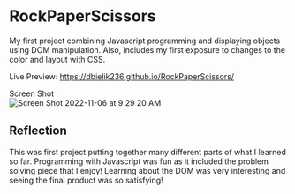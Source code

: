 # RockPaperScissors

My first project combining Javascript programming and displaying objects using DOM manipulation. Also, includes my first exposure to changes to the color and layout with CSS.

Live Preview: https://dbielik236.github.io/RockPaperScissors/

Screen Shot<br>
![Screen Shot 2022-11-06 at 9 29 20 AM](https://user-images.githubusercontent.com/95592670/200176819-1459d4f9-c4da-4d11-bb8f-c246b4fa49e7.png)

## Reflection

This was first project putting together many different parts of what I learned so far. Programming with Javascript was fun as it included the problem solving piece that I enjoy! Learning about the DOM was very interesting and seeing the final product was so satisfying!
